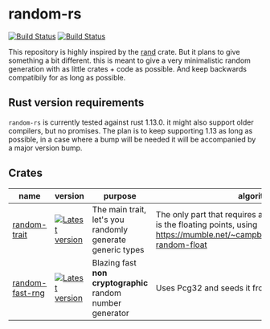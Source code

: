 # random-rs
[![Build Status](https://travis-ci.org/elichai/random-rs.svg?branch=master)](https://travis-ci.org/elichai/random-rs)
[![Build Status](https://ci.appveyor.com/api/projects/status/j6lo8inj8qp0xxgu?svg=true)](https://ci.appveyor.com/project/elichai/random-rs)


This repository is highly inspired by the [rand](http://crates.io/crates/rand) crate.
But it plans to give something a bit different. this is meant to give a very minimalistic random generation with as little crates + code as possible.
And keep backwards compatibily for as long as possible.

## Rust version requirements
`random-rs` is currently tested against rust 1.13.0. it might also support older compilers, but no promises.
The plan is to keep supporting 1.13 as long as possible, in a case where a bump will be needed it will be accompanied by a major version bump.

## Crates
 | name                                                 | version | purpose                                                    | algorithm                                                                                                                                        |
 |------------------------------------------------------|---------|------------------------------------------------------------|--------------------------------------------------------------------------------------------------------------------------------------------------|
 | [random-trait](http://crates.io/crates/random-trait) | [![Latest version](https://img.shields.io/crates/v/random-trait.svg)](https://crates.io/crates/random-trait)  | The main trait, let's you randomly generate generic types  | The only part that requires a specific algorithm here is the floating points, using https://mumble.net/~campbell/2014/04/28/uniform-random-float |
 | [random-fast-rng](https://crates.io/crates/random-fast-rng) | [![Latest version](https://img.shields.io/crates/v/random-fast-rng.svg)](https://crates.io/crates/random-fast-rng)  | Blazing fast **non cryptographic** random number generator | Uses Pcg32 and seeds it from system time                                                                                                         |
